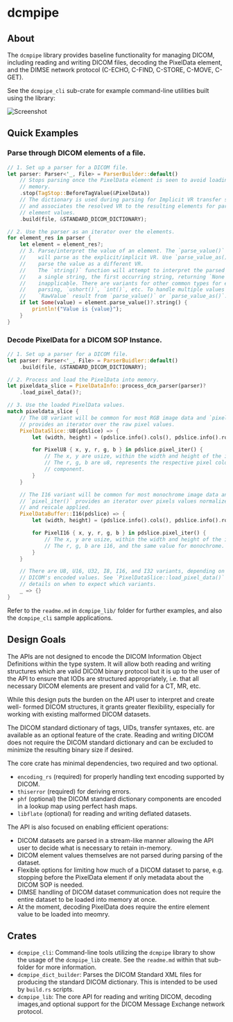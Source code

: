 # dcmpipe #

## About ##
The `dcmpipe` library provides baseline functionality for managing DICOM,
including reading and writing DICOM files, decoding the PixelData element, and
the DIMSE network protocol (C-ECHO, C-FIND, C-STORE, C-MOVE, C-GET).

See the `dcmpipe_cli` sub-crate for example command-line utilities built using
the library:

![Screenshot](mdassets/screenshot.png "Screenshot")

## Quick Examples ##

### Parse through DICOM elements of a file.
```rust
// 1. Set up a parser for a DICOM file.
let parser: Parser<'_, File> = ParserBuilder::default()
    // Stops parsing once the PixelData element is seen to avoid loading it into
    // memory.
    .stop(TagStop::BeforeTagValue(&PixelData))
    // The dictionary is used during parsing for Implicit VR transfer syntaxes,
    // and associates the resolved VR to the resulting elements for parsing the
    // element values.
    .build(file, &STANDARD_DICOM_DICTIONARY);

// 2. Use the parser as an iterator over the elements.
for element_res in parser {
    let element = element_res?;
    // 3. Parse/interpret the value of an element. The `parse_value()` funtion
    //    will parse as the explicit/implicit VR. Use `parse_value_as()` to
    //    parse the value as a different VR.
    //    The `string()` function will attempt to interpret the parsed value as
    //    a single string, the first occurring string, returning `None` if
    //    inapplicable. There are variants for other common types for ease of
    //    parsing, `ushort()`, `int()`, etc. To handle multiple values use the
    //    `RawValue` result from `parse_value()` or `parse_value_as()`.
    if let Some(value) = element.parse_value()?.string() {
        println!("Value is {value}");
    }
}
```

### Decode PixelData for a DICOM SOP Instance.
```rust
// 1. Set up a parser for a DICOM file.
let parser: Parser<'_, File> = ParserBuidler::default()
    .build(file, &STANDARD_DICOM_DICTIONARY);

// 2. Process and load the PixelData into memory.
let pixeldata_slice = PixelDataInfo::process_dcm_parser(parser)?
    .load_pixel_data()?;

// 3. Use the loaded PixelData values.
match pixeldata_slice {
    // The U8 variant will be common for most RGB image data and `pixel_iter()`
    // provides an iterator over the raw pixel values.
    PixelDataSlice::U8(pdslice) => {
        let (width, height) = (pdslice.info().cols(), pdslice.info().rows());

        for PixelU8 { x, y, r, g, b } in pdslice.pixel_iter() {
            // The x, y are usize, within the width and height of the image.
            // The r, g, b are u8, represents the respective pixel color
            // component.
        }
    }

    // The I16 variant will be common for most monochrome image data and
    // `pixel_iter()` provides an iterator over pixels values normalized to I16
    // and rescale applied.
    PixelDataBuffer::I16(pdslice) => {
        let (width, height) = (pdslice.info().cols(), pdslice.info().rows());

        for PixelI16 { x, y, r, g, b } in pdslice.pixel_iter() {
            // The x, y are usize, within the width and height of the image.
            // The r, g, b are i16, and the same value for monochrome.
        }
    }

    // There are U8, U16, U32, I8, I16, and I32 variants, depending on the
    // DICOM's encoded values. See `PixelDataSlice::load_pixel_data()` for
    // details on when to expect which variants.
    _ => {}
}
```

Refer to the `readme.md` in `dcmpipe_lib/` folder for further examples, and also
the `dcmpipe_cli` sample applications.

## Design Goals ##
The APIs are not designed to encode the DICOM Information Object Definitions
within the type system. It will allow both reading and writing structures which
are valid DICOM binary protocol but it is up to the user of the API to ensure
that IODs are structured appropriately, i.e. that all necessary DICOM elements
are present and valid for a CT, MR, etc.

While this design puts the burden on the API user to interpret and create well-
formed DICOM structures, it grants greater flexibility, especially for working
with existing malformed DICOM datasets.

The DICOM standard dictionary of tags, UIDs, transfer syntaxes, etc. are
available as an optional feature of the crate. Reading and writing DICOM does
not require the DICOM standard dictionary and can be excluded to minimize the
resulting binary size if desired.

The core crate has minimal dependencies, two required and two optional.

- `encoding_rs` (required) for properly handling text encoding supported by
  DICOM.
- `thiserror` (required) for deriving errors.
- `phf` (optional) the DICOM standard dictionary components are encoded in a
  lookup map using perfect hash maps.
- `libflate` (optional) for reading and writing deflated datasets.

The API is also focused on enabling efficient operations:

- DICOM datasets are parsed in a stream-like manner allowing the API user to
  decide what is necessary to retain in-memory.
- DICOM element values themselves are not parsed during parsing of the dataset.
- Flexible options for limiting how much of a DICOM dataset to parse, e.g.
  stopping before the PixelData element if only metadata about the DICOM SOP is
  needed.
- DIMSE handling of DICOM dataset communication does not require the entire
  dataset to be loaded into memory at once.
- At the moment, decoding PixelData does require the entire element value to be
  loaded into meomry.

## Crates ##

- `dcmpipe_cli`: Command-line tools utilizing the `dcmpipe` library to show the
  usage of the `dcmpipe_lib` create. See the `readme.md` within that sub-folder
  for more information.
- `dcmpipe_dict_builder`: Parses the DICOM Standard XML files for producing the
  standard DICOM dictionary. This is intended to be used by `build.rs` scripts.
- `dcmpipe_lib`: The core API for reading and writing DICOM, decoding images,and
  optional support for the DICOM Message Exchange network protocol.

